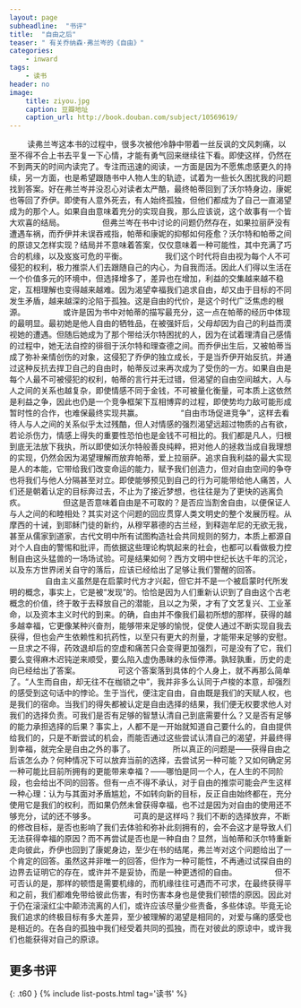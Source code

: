 ```yaml
---
layout: page
subheadline:  "书评"
title:  "自由之后"
teaser: " 有关乔纳森·弗兰岑的《自由》"
categories:
    - inward
tags:
    - 读书
header: no
image:
    title: ziyou.jpg
    caption: 豆瓣地址
    caption_url: http://book.douban.com/subject/10569619/
---
```

　　 读弗兰岑这本书的过程中，很多次被他冷静中带着一丝反讽的文风刺痛，以至不得不合上书去平复一下心情，才能有勇气回来继续往下看。即使这样，仍然在不到两天的时间内读完了。专注而迅速的阅读，一方面是因为不愿焦虑感更久的持续，另一方面，也是希望跟随书中人物人生的轨迹，试着为一些长久困扰我的问题找到答案。好在弗兰岑并没忍心对读者太严酷，最终帕蒂回到了沃尔特身边，康妮也等回了乔伊。即使有人意外死去，有人始终孤独，但他们都成为了自己一直渴望成为的那个人。如果自由意味着充分的实现自我，那么应该说，这个故事有一个皆大欢喜的结局。 
　　 
　　 但弗兰岑在书中讨论的问题仍然存在，如果拉丽萨没有遭遇车祸，而乔伊并未误吞戒指，帕蒂和康妮的抑郁如何痊愈？沃尔特和帕蒂之间的原谅又怎样实现？结局并不意味着答案，仅仅意味着一种可能性，其中充满了巧合的机缘，以及岌岌可危的平衡。 
　　 
　　 我们这个时代将自由视为每个人不可侵犯的权利，极力推崇人们去跟随自己的内心，为自我而活。因此人们得以生活在一个价值多元的环境中，但选择增多了，差异也在增加，利益的交集越来越不稳定，互相理解也变得越来越难。因为渴望幸福我们追求自由，却又由于目标的不同发生矛盾，越来越深的沦陷于孤独。这是自由的代价，是这个时代广泛焦虑的根源。 
　　 
　　 或许是因为书中对帕蒂的描写最充分，这一点在帕蒂的经历中体现的最明显。最初她是他人自由的牺牲品，在被强奸后，父母却因为自己的利益而漠视她的遭遇。但随后她成为了那个带给沃尔特困扰的人，因为在试着理清自己感情的过程中，她无法自控的徘徊于沃尔特和理查德之间。而乔伊出生后，又被帕蒂当成了弥补亲情创伤的对象，这侵犯了乔伊的独立成长，于是当乔伊开始反抗，并通过这种反抗去捍卫自己的自由时，帕蒂反过来再次成为了受伤的一方。如果自由是每个人最不可被侵犯的权利，帕蒂的言行并无过错，但渴望的自由空间越大，人与人之间的关系也越复杂，即使情感不同于金钱，不可被量化衡量，可本质上这依然是利益之争，因此也仍是一个竞争框架下互相博弈的过程，即使势均力敌可能形成暂时性的合作，也难保最终实现共赢。 
　　 
　　 “自由市场促进竞争”，这样去看待人与人之间的关系似乎太过残酷，但人对情感的强烈渴望远超过物质的占有欲，若论杀伤力，情感上得失的重要性恐怕也是金钱不可相比的。我们都是凡人，归根到底无法放下我执，所以即使如沃尔特般善良纯粹，把对他人的拯救当成自我理想的实现，仍然会因为渴望理解而放弃帕蒂，爱上拉丽萨。追求自我利益的最大实现是人的本能，它带给我们改变命运的能力，赋予我们创造力，但对自由空间的争夺也将我们与他人分隔甚至对立。即使能够预见到自己的行为可能带给他人痛苦，人们还是朝着认定的目标奔过去，不止为了接近梦想，也往往是为了更快的逃离负疚。 
　　 
　　 但这是否意味着自由是不可取的？是否应当割舍自由，以便保证人与人之间的和睦相处？其实对这个问题的回应贯穿人类文明史的整个发展历程。从摩西的十诫，到耶稣门徒的新约，从穆罕慕德的古兰经，到释迦牟尼的无欲无我，甚至从儒家到道家，古代文明中所有试图构造社会共同规则的努力，本质上都源自对个人自由的警惕和批评，而依据这些理论构筑起来的社会，也都可以看做极力控制自由这头猛兽的一场场试验。可是结果如何？西方文明中世纪长达千年的沉沦，以及东方世界闭关自守的落后，应该已经给出了足够让我们警醒的回答。 
　　 
　　 自由主义虽然是在启蒙时代方才兴起，但它并不是一个被启蒙时代所发明的概念，事实上，它是被“发现”的。恰恰是因为人们重新认识到了自由这个古老概念的价值，终于敢于去释放自己的潜能，且以之为荣，才有了文艺复兴、工业革命，以及资本主义时代的到来。的确，自由并不像我们最初所想的那样，获得的越多越幸福，它更像某种兴奋剂，能够带来足够的愉悦，促使人通过不断实现自我去获得，但也会产生依赖性和抗药性，以至只有更大的剂量，才能带来足够的安慰。一旦求之不得，药效退却后的空虚和痛苦只会变得更加强烈，可是没有了它，我们要么变得麻木迟钝逆来顺受，要么陷入虚伪愚昧的永恒停滞。孰轻孰重，历史的走向已经给出了答案。 
　　 
　　 可这个答案落到具体的个人身上，就不再那么简单了。“人生而自由，却无往不在枷锁之中”，我并非多么认同于卢梭的本意，却强烈的感受到这句话中的悖论。生于当代，便注定自由，自由既是我们的天赋人权，也是我们的宿命。当我们的得失都被认定是自由选择的结果，我们便无权要求他人对我们的选择负责。可我们是否有足够的智慧认清自己到底需要什么？又是否有足够的能力承担选择的后果？事实上，人都不是一开始就知道自己要什么的，自由提供给我们的，只是不断尝试的机会，而能否通过这些尝试认清自己的渴望，并最终得到幸福，就完全是自由之外的事了。 
　　 
　　 所以真正的问题是——获得自由之后该怎么办？何种情况下可以放弃当前的选择，去尝试另一种可能？又如何确定另一种可能比目前所拥有的更能带来幸福？——哪怕是同一个人，在人生的不同阶段，也会给出不同的回答。但有一点不得不承认，对于自由的推崇可能会产生这样一种心理：认为与其面对矛盾尴尬，不如转向新的目标，反正自由始终都在，充分使用它是我们的权利，而如果仍然未曾获得幸福，也不过是因为对自由的使用还不够充分，试的还不够多。 
　　 
　　 可真的是这样吗？我们不断的选择放弃，不断的修改目标，是否也影响了我们去体验和弥补此刻拥有的，会不会这才是导致人们无法获得幸福的原因？而不再尝试是否也是一种自由？显然，当帕蒂和沃尔特重新走向彼此，乔伊也回到了康妮身边，至少在书的结尾，弗兰岑对这个问题给出了一个肯定的回答。虽然这并非唯一的回答，但作为一种可能性，不再通过试探自由的边界去证明它的存在，或许并不是妥协，而是一种更透彻的自由。 
　　 
　　 但不可否认的是，那样的顿悟是需要机缘的，而机缘往往可遇而不可求，在最终获得平和之前，我们都难免带给彼此伤害，有时伤害本身也是使我们顿悟的原因。因此对于仍在滚滚红尘中颠沛流离的人们，或许应该尽量少些责备，多些体谅。毕竟无论我们追求的终极目标有多大差异，至少被理解的渴望是相同的，对爱与痛的感受也是相近的。在各自的孤独中我们经受着共同的孤独，而在对彼此的原谅中，或许我们也能获得对自己的原谅。


## 更多书评
{: .t60 }
{% include list-posts.html tag='读书' %}